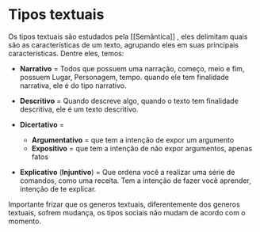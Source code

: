 # Tipos textuais

Os tipos textuais são estudados pela [[Semântica]] , eles delimitam quais são as características de um texto, agrupando eles em suas principais características. Dentre eles, temos:

* **Narrativo** = Todos que possuem uma narração, começo, meio e fim, possuem Lugar, Personagem, tempo. quando ele tem finalidade narrativa, ele é do tipo narrativo.

* **Descritivo** = Quando descreve algo, quando o texto tem finalidade descritiva, ele é um texto descritivo.

* **Dicertativo** = 
	* **Argumentativo** = que tem a intenção de expor um argumento 
	 *  **Expositivo** = que tem a intenção de não expor argumentos, apenas fatos

* **Explicativo** (**Injuntivo**) = Que ordena você a realizar uma série de comandos, como uma receita. Tem a intenção de fazer você aprender, intenção de te explicar. 

Importante frizar que os generos textuais, diferentemente dos generos textuais, sofrem mudança, os tipos sociais não mudam de acordo com o momento.
